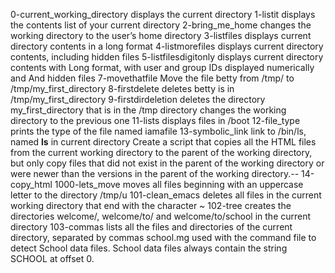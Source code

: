 0-current_working_directory displays the current directory
1-listit displays  the contents list of your current directory
2-bring_me_home  changes the working directory to the user’s home directory
3-listfiles displays current directory contents in a long format
4-listmorefiles displays current directory contents, including hidden files
5-listfilesdigitonly displays current directory contents with Long format, with user and group IDs displayed numerically and And hidden files
7-movethatfile Move the file betty from /tmp/ to /tmp/my_first_directory
8-firstdelete deletes  betty is in /tmp/my_first_directory
9-firstdirdeletion deletes the directory my_first_directory that is in the /tmp directory
changes the working directory to the previous one
11-lists displays files in /boot
12-file_type  prints the type of the file named iamafile
13-symbolic_link  link to /bin/ls, named __ls__ in current directory 
Create a script that copies all the HTML files from the current working directory to the parent of the working directory, but only copy files that did not exist in the parent of the working directory or were newer than the versions in the parent of the working directory.-- 14-copy_html
1000-lets_move moves all files beginning with an uppercase letter to the directory /tmp/u
101-clean_emacs deletes all files in the current working directory that end with the character ~
 102-tree creates the directories welcome/, welcome/to/ and welcome/to/school in the current directory
103-commas lists all the files and directories of the current directory, separated by commas 
school.mg used with the command file to detect School data files. School data files always contain the string SCHOOL at offset 0.
